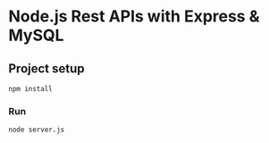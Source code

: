 # Node.js Rest APIs with Express & MySQL 


## Project setup
```
npm install
```

### Run
```
node server.js
```
